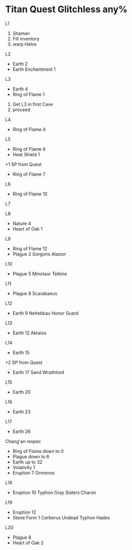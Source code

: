 # Titan Quest Glitchless any%

L1
1. Shaman
2. Fill inventory
3. warp Helos

L2
- Earth 2
- Earth Enchantment 1

L3
- Earth 4
- Ring of Flame 1
1. Get L3 in first Cave
2. proceed

L4
- Ring of Flame 4

L5
- Ring of Flame 6
- Heat Shield 1

+1 SP from Quest
- Ring of Flame 7

L6
- Ring of Flame 10

L7

L8
- Nature 4
- Heart of Oak 1

L9
- Ring of Flame 12
- Plague 2
Gorgons
Alastor

L10
- Plague 5
Minotaur
Telkine

L11
- Plague 8
Scarabaeus

L12
- Earth 9
Nehebkau
Honor Guard

L13
- Earth 12
Aktaios

L14
- Earth 15

+2 SP from Quest
- Earth 17
Sand Wraithlord

L15
- Earth 20

L16
- Earth 23

L17
- Earth 26

Chang'an respec
- Ring of Flame down to 0
- Plague down to 6
- Earth up to 32
- Volativity 1
- Eruption 7
Ormenos

L18
- Eruption 10
Typhon
Gray Sisters
Charon

L19
- Eruption 12
- Stone Form 1
Cerberus
Undead Typhon
Hades

L20 
- Plague 8
- Heart of Oak 2